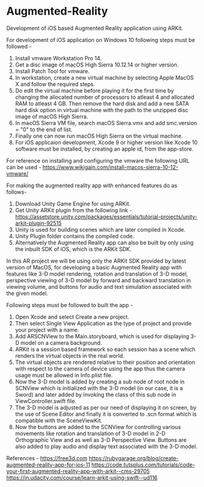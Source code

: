 # Augmented-Reality
Development of iOS based Augmented Reality application using ARKit.

For development of iOS application on Windows 10 following steps must be followed -

1) Install vmware Workstation Pro 14.
2) Get a disc image of macOS High Sierra 10.12.14 or higher version.
3) Install Patch Tool for vmware.
4) In workstation, create a new virtual machine by selecting Apple MacOS X and follow the required steps.
5) Do edit the virtual machine before playing it for the first time by changing the allocated number of processors to atleast 4 and allocated RAM to atleast 4 GB. Then remove the hard disk and add a new SATA hard disk option in virtual machine with the path to the unzipped disc image of macOS High Sierra.
6) In macOS Sierra VM file, search macOS Sierra.vmx and add smc.version = "0" to the end of list.
7) Finally one can now run macOS High Sierra on the virtual machine.
8) For iOS applicaion development, Xcode 9 or higher version like Xcode 10 software must be installed, by creating an apple id, from the app-store. 

For reference on installing and configuring the vmware the following URL can be used - 
https://www.wikigain.com/install-macos-sierra-10-12-vmware/

For making the augmented reality app with enhanced features do as follows-

1) Download Unity Game Engine for using ARKit.
2) Get Unity ARKit plugin from the following link -
   https://assetstore.unity.com/packages/essentials/tutorial-projects/unity-arkit-plugin-92515
3) Unity is used for building scenes which are later compiled in Xcode. 
4) Unity Plugin folder contains the compiled code.
5) Alternatively the Augmented Reality app can also be built by only using the inbuilt SDK of iOS, which is the ARKit SDK.

In this AR project we will be using only the ARKit SDK provided by latest version of MacOS, for developing a basic Augmented Reality app with features like 3-D model rendering, rotation and translation of 3-D model, perspective viewing of 3-D model by forward and backward translation in viewing volume, and buttons for audio and text simulation associated with the given model. 

Following steps must be followed to built the app -

1) Open Xcode and select Create a new project.
2) Then select Single View Application as the type of project and provide your project with a name.
3) Add ARSCNView to the Main.storyboard, which is used for displaying 3-D model on a camera background.
4) ARKit is a session based framework so each session has a scene which renders the virtual objects in the real world.
5) The virtual objects are rendered relative to their position and orientation with respect to the camera of device using the app thus the camera usage must be allowed in Info.plist file.
6) Now the 3-D model is added by creating a sub node of root node in SCNView which is initialized with the 3-D model (in our case, it is a Sword) and later added by invoking the class of this sub node in ViewController.swift file.
7) The 3-D model is adjusted as per our need of displaying it on screen, by the use of Scene Editor and finally it is converted to .scn format which is compatible with the SceneViewKit.
8) Now the buttons are added to the SCNView for controlling various movements like rotation and translation of 3-D model in 2-D Orthographic View and as well as 3-D Perspective View. Buttons are also added to play audio and display text associated with the 3-D model.

References -
https://free3d.com
https://rubygarage.org/blog/create-augmented-reality-app-for-ios-11
https://code.tutsplus.com/tutorials/code-your-first-augmented-reality-app-with-arkit--cms-29705
https://in.udacity.com/course/learn-arkit-using-swift--ud116
